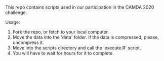 This repo contains scripts used in our participation in the CAMDA 2020 challenge. 

Usage:
1. Fork the repo, or fetch to your local computer. 
2. Move the data into the 'data' folder. If the data is compressed, please, uncompress it.
2. Move into the scripts directory and call the 'execute.R' script. 
3. You will have to wait for hours for it to complete. 
